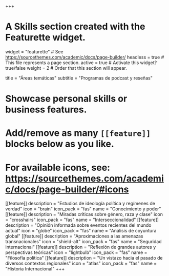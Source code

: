 +++
# A Skills section created with the Featurette widget.
widget = "featurette"  # See https://sourcethemes.com/academic/docs/page-builder/
headless = true  # This file represents a page section.
active = true  # Activate this widget? true/false
weight = 2  # Order that this section will appear.

title = "Áreas temáticas"
subtitle = "Programas de podcast y reseñas"

# Showcase personal skills or business features.
# 
# Add/remove as many `[[feature]]` blocks below as you like.
# 
# For available icons, see: https://sourcethemes.com/academic/docs/page-builder/#icons

[[feature]]
description = "Estudios de ideología política y regímenes de verdad"
icon = "brain"
icon_pack = "fas"
name = "Conocimiento y poder"
[[feature]]
description = "Miradas críticas sobre género, raza y clase"
icon = "crosshairs"
icon_pack = "fas"
name = "Interseccionalidad"
[[feature]]
description = "Opinión informada sobre eventos recientes del mundo actual"
icon = "globe"
icon_pack = "fas"
name = "Análisis de coyuntura global"
[[feature]]
description = "Aproximaciones a las amenazas transnacionales"
icon = "shield-alt"
icon_pack = "fas"
name = "Seguridad internacional"
[[feature]]
description = "Reflexión de grandes autores y perspectivas teóricas"
icon = "lightbulb"
icon_pack = "fas"
name = "Filosofía política"
[[feature]]
description = "Un vistazo hacia el pasado de diversos contextos regionales"
icon = "atlas"
icon_pack = "fas"
name = "Historia Internacional"
+++
